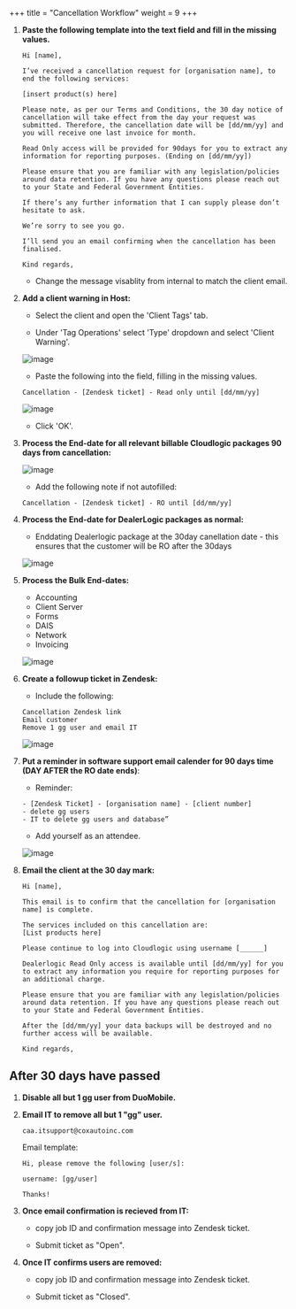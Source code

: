 +++
title = "Cancellation Workflow"
weight = 9
+++

1. __Paste the following template into the text field and fill in the missing values.__

    ```
    Hi [name],

    I’ve received a cancellation request for [organisation name], to end the following services: 

    [insert product(s) here]

    Please note, as per our Terms and Conditions, the 30 day notice of cancellation will take effect from the day your request was submitted. Therefore, the cancellation date will be [dd/mm/yy] and you will receive one last invoice for month.

    Read Only access will be provided for 90days for you to extract any information for reporting purposes. (Ending on [dd/mm/yy])

    Please ensure that you are familiar with any legislation/policies around data retention. If you have any questions please reach out to your State and Federal Government Entities.

    If there’s any further information that I can supply please don’t hesitate to ask. 

    We’re sorry to see you go.

    I’ll send you an email confirming when the cancellation has been finalised.

    Kind regards,
    ```

    - Change the message visablity from internal to match the client email.

2. __Add a client warning in Host:__

    - Select the client and open the 'Client Tags' tab.
    
    - Under 'Tag Operations' select 'Type' dropdown and select 'Client Warning'.

    ![image](/images/workflows/44e71807-dc0d-46a0-98e5-82ff416a6287.png)

    - Paste the following into the field, filling in the missing values.
    ```
    Cancellation - [Zendesk ticket] - Read only until [dd/mm/yy]
    ```
    ![image](/images/workflows/91d451a3-7a4f-4580-a9ed-21b9dec614a8.png)

    - Click 'OK'.

3. __Process the End-date for all relevant billable Cloudlogic packages 90 days from cancellation:__

    ![image](/images/workflows/ac699ee2-a5a4-4e4a-b8cf-3748f0952e5e.png)

    - Add the following note if not autofilled:
    ```
    Cancellation - [Zendesk ticket] - RO until [dd/mm/yy]
    ```
4. __Process the End-date for DealerLogic packages as normal:__

    - Enddating Dealerlogic package at the 30day canellation date - this ensures that the customer will be RO after the 30days

    ![image](/images/workflows/3449eb46-ee8c-445a-9067-46924a611b87.png)

5. __Process the Bulk End-dates:__

    - Accounting
    - Client Server
    - Forms
    - DAIS
    - Network
    - Invoicing

    ![image](/images/workflows/80e966e2-2c25-46b4-a54e-24aef0cbfd3c.png)

6. __Create a followup ticket in Zendesk:__

    - Include the following:
    ```
    Cancellation Zendesk link
    Email customer
    Remove 1 gg user and email IT
    ```

    ![image](/images/workflows/494883e1-2932-4b7f-8c30-fcd255949563.png)

7. __Put a reminder in software support email calender for 90 days time (DAY AFTER the RO date ends)__:

    - Reminder:
    ```
    - [Zendesk Ticket] - [organisation name] - [client number]
    - delete gg users
    - IT to delete gg users and database”
    ```

    - Add yourself as an attendee.

    ![image](/images/workflows/e12973ad-ffc7-4c6e-a525-2bd697c7ba20.png)

8. __Email the client at the 30 day mark:__

    ```
    Hi [name],

    This email is to confirm that the cancellation for [organisation name] is complete.

    The services included on this cancellation are:
    [List products here]

    Please continue to log into Cloudlogic using username [______]

    Dealerlogic Read Only access is available until [dd/mm/yy] for you to extract any information you require for reporting purposes for an additional charge. 

    Please ensure that you are familiar with any legislation/policies around data retention. If you have any questions please reach out to your State and Federal Government Entities.

    After the [dd/mm/yy] your data backups will be destroyed and no further access will be available.

    Kind regards,
    ```

## After 30 days have passed


1. __Disable all but 1 gg user from DuoMobile.__

2. __Email IT to remove all but 1 "gg" user.__
    ```
    caa.itsupport@coxautoinc.com
    ```

    Email template:
    ```
    Hi, please remove the following [user/s]:
    
    username: [gg/user]

    Thanks!
    ```

3. __Once email confirmation is recieved from IT:__

    - copy job ID and confirmation message into Zendesk ticket.

    - Submit ticket as "Open".

4. __Once IT confirms users are removed:__

    - copy job ID and confirmation message into Zendesk ticket.

    - Submit ticket as "Closed".
